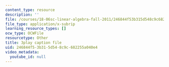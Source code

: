 ```yaml
---
content_type: resource
description: ''
file: /courses/18-06sc-linear-algebra-fall-2011/246844f53b315d548c9c682255a040e4_QVKj3LADCnA.vtt
file_type: application/x-subrip
learning_resource_types: []
ocw_type: OCWFile
resourcetype: Other
title: 3play caption file
uid: 246844f5-3b31-5d54-8c9c-682255a040e4
video_metadata:
  youtube_id: null
---
```

